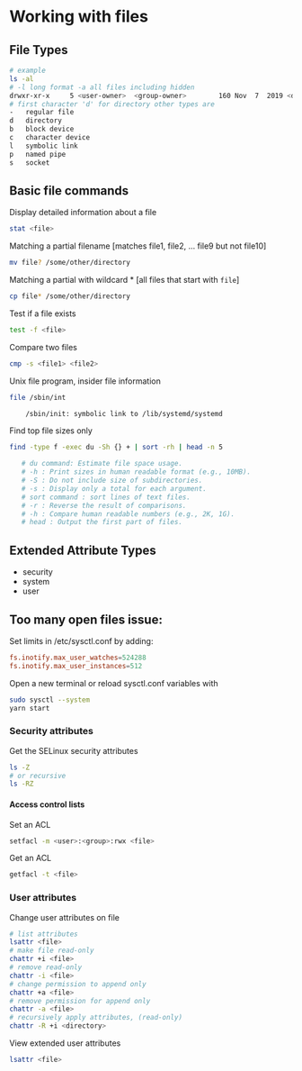 # Working with files

## File Types

```sh
# example
ls -al
# -l long format -a all files including hidden
drwxr-xr-x     5 <user-owner>  <group-owner>        160 Nov  7  2019 <directory>
# first character 'd' for directory other types are
-   regular file
d   directory
b   block device
c   character device
l   symbolic link
p   named pipe
s   socket
```

## Basic file commands

Display detailed information about a file

```sh
stat <file>
```

Matching a partial filename [matches file1, file2, ... file9 but not file10]

```sh
mv file? /some/other/directory
```

Matching a partial with wildcard * [all files that start with `file`]

```sh
cp file* /some/other/directory
```

Test if a file exists

```sh
test -f <file>
```

Compare two files

```sh
cmp -s <file1> <file2>
```

Unix file program, insider file information

```sh
file /sbin/int

    /sbin/init: symbolic link to /lib/systemd/systemd
```

Find top file sizes only

```sh
find -type f -exec du -Sh {} + | sort -rh | head -n 5

   # du command: Estimate file space usage.
   # -h : Print sizes in human readable format (e.g., 10MB).
   # -S : Do not include size of subdirectories.
   # -s : Display only a total for each argument.
   # sort command : sort lines of text files.
   # -r : Reverse the result of comparisons.
   # -h : Compare human readable numbers (e.g., 2K, 1G).
   # head : Output the first part of files.

```

## Extended Attribute Types

- security
- system
- user

## Too many open files issue:

Set limits in /etc/sysctl.conf by adding:

```conf
fs.inotify.max_user_watches=524288
fs.inotify.max_user_instances=512
```

Open a new terminal or reload sysctl.conf variables with

```sh
sudo sysctl --system
yarn start
```

### Security attributes

Get the SELinux security attributes

```sh
ls -Z
# or recursive
ls -RZ
```

#### Access control lists

Set an ACL

```sh
setfacl -m <user>:<group>:rwx <file>
```

Get an ACL

```sh
getfacl -t <file>
```

### User attributes

Change user attributes on file

```sh
# list attributes
lsattr <file>
# make file read-only
chattr +i <file>
# remove read-only
chattr -i <file>
# change permission to append only
chattr +a <file>
# remove permission for append only
chattr -a <file>
# recursively apply attributes, (read-only)
chattr -R +i <directory>
```

View extended user attributes

```sh
lsattr <file>
```
